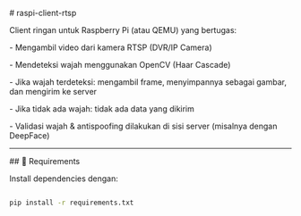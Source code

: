 \# raspi-client-rtsp



Client ringan untuk Raspberry Pi (atau QEMU) yang bertugas:

\- Mengambil video dari kamera RTSP (DVR/IP Camera)

\- Mendeteksi wajah menggunakan OpenCV (Haar Cascade)

\- Jika wajah terdeteksi: mengambil frame, menyimpannya sebagai gambar, dan mengirim ke server

\- Jika tidak ada wajah: tidak ada data yang dikirim

\- Validasi wajah \& antispoofing dilakukan di sisi server (misalnya dengan DeepFace)



---



\## 🔧 Requirements



Install dependencies dengan:



```bash

pip install -r requirements.txt

